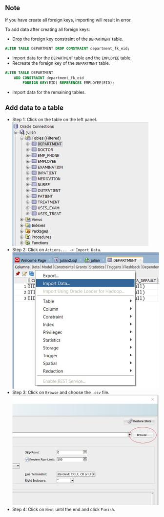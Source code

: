## Note
If you have create all foreign keys, importing will result in error.

To add data after creating all foreign keys:
* Drop the foreign key constraint of the `DEPARTMENT` table.
```sql
ALTER TABLE DEPARTMENT DROP CONSTRAINT department_fk_eid;
```
* Import data for the `DEPARTMENT` table and the `EMPLOYEE` table.
* Recreate the foreign key of the `DEPARTMENT` table.
```sql
ALTER TABLE DEPARTMENT
    ADD CONSTRAINT department_fk_eid
        FOREIGN KEY(EID) REFERENCES EMPLOYEE(EID);
```
* Import data for the remaining tables.

## Add data to a table
* Step 1: Click on the table on the left panel.
![screenshot](https://github.com/wecandoit-182/data/blob/master/screenshot/Step01.JPG)
* Step 2: Click on `Actions... -> Import Data`.
![screenshot](https://github.com/wecandoit-182/data/blob/master/screenshot/Step02.JPG)
* Step 3: Click on `Browse` and choose the `.csv` file.
![screenshot](https://github.com/wecandoit-182/data/blob/master/screenshot/Step03.JPG)
* Step 4: Click on `Next` until the end and click `Finish`.